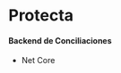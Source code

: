**Protecta**
===================
#### <i class="icon-file"></i> Backend de Conciliaciones

- Net Core
